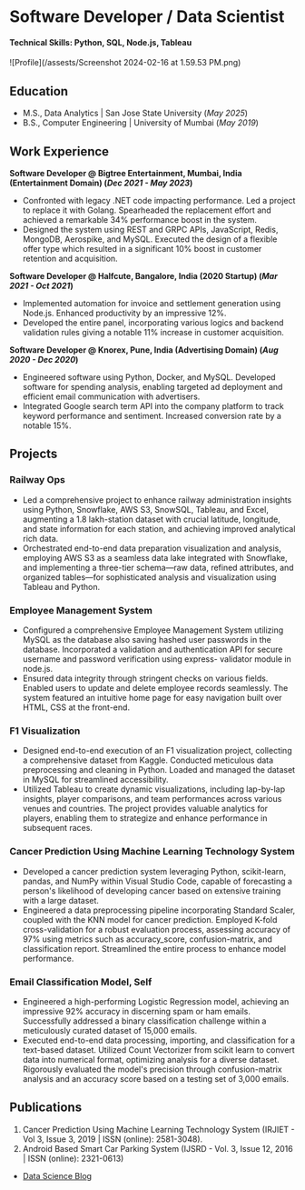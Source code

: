 # Software Developer / Data Scientist

#### Technical Skills: Python, SQL, Node.js, Tableau
![Profile](/assests/Screenshot 2024-02-16 at 1.59.53 PM.png)

## Education
- M.S., Data Analytics	| San Jose State University (_May 2025_)	 			        		
- B.S., Computer Engineering | University of Mumbai (_May 2019_)

## Work Experience
**Software Developer @ Bigtree Entertainment, Mumbai, India (Entertainment Domain) (_Dec 2021 - May 2023_)**
- Confronted with legacy .NET code impacting performance. Led a project to replace it with Golang. Spearheaded the replacement effort and achieved a remarkable 34% performance boost in the system.
- Designed the system using REST and GRPC APIs, JavaScript, Redis, MongoDB, Aerospike, and MySQL. Executed the design of a flexible offer type which resulted in a significant 10% boost in customer retention and acquisition.
  
**Software Developer @ Halfcute, Bangalore, India (2020 Startup) (_Mar 2021 - Oct 2021_)**
- Implemented automation for invoice and settlement generation using Node.js. Enhanced productivity by an impressive 12%.
- Developed the entire panel, incorporating various logics and backend validation rules giving a notable 11% increase in customer acquisition.
  
**Software Developer @ Knorex, Pune, India (Advertising Domain) (_Aug 2020 - Dec 2020_)**
- Engineered software using Python, Docker, and MySQL. Developed software for spending analysis, enabling targeted ad deployment and efficient email communication with advertisers.
- Integrated Google search term API into the company platform to track keyword performance and sentiment. Increased conversion rate by a notable 15%.

## Projects
### Railway Ops
- Led a comprehensive project to enhance railway administration insights using Python, Snowflake, AWS S3, SnowSQL, Tableau, and Excel, augmenting a 1.8 lakh-station dataset with crucial latitude, longitude, and state information for each station, and achieving improved analytical rich data.
- Orchestrated end-to-end data preparation visualization and analysis, employing AWS S3 as a seamless data lake integrated with Snowflake, and implementing a three-tier schema—raw data, refined attributes, and organized tables—for sophisticated analysis and visualization using Tableau and Python.
 
### Employee Management System
- Configured a comprehensive Employee Management System utilizing MySQL as the database also saving hashed user passwords in the database. Incorporated a validation and authentication API for secure username and password verification using express- validator module in node.js.
- Ensured data integrity through stringent checks on various fields. Enabled users to update and delete employee records seamlessly. The system featured an intuitive home page for easy navigation built over HTML, CSS at the front-end.

### F1 Visualization
- Designed end-to-end execution of an F1 visualization project, collecting a comprehensive dataset from Kaggle. Conducted meticulous data preprocessing and cleaning in Python. Loaded and managed the dataset in MySQL for streamlined accessibility.
- Utilized Tableau to create dynamic visualizations, including lap-by-lap insights, player comparisons, and team performances across various venues and countries. The project provides valuable analytics for players, enabling them to strategize and enhance performance in subsequent races.

### Cancer Prediction Using Machine Learning Technology System
- Developed a cancer prediction system leveraging Python, scikit-learn, pandas, and NumPy within Visual Studio Code, capable of forecasting a person's likelihood of developing cancer based on extensive training with a large dataset.
- Engineered a data preprocessing pipeline incorporating Standard Scaler, coupled with the KNN model for cancer prediction. Employed K-fold cross-validation for a robust evaluation process, assessing accuracy of 97% using metrics such as accuracy_score, confusion-matrix, and classification report. Streamlined the entire process to enhance model performance.

### Email Classification Model, Self
- Engineered a high-performing Logistic Regression model, achieving an impressive 92% accuracy in discerning spam or ham emails. Successfully addressed a binary classification challenge within a meticulously curated dataset of 15,000 emails.
- Executed end-to-end data processing, importing, and classification for a text-based dataset. Utilized Count Vectorizer from scikit learn to convert data into numerical format, optimizing analysis for a diverse dataset. Rigorously evaluated the model's precision through confusion-matrix analysis and an accuracy score based on a testing set of 3,000 emails.

## Publications
1. Cancer Prediction Using Machine Learning Technology System (IRJIET - Vol 3, Issue 3, 2019 | ISSN (online): 2581-3048).
2. Android Based Smart Car Parking System (IJSRD - Vol. 3, Issue 12, 2016 | ISSN (online): 2321-0613)

- [Data Science Blog](https://medium.com/@vishaltripathi1497)
